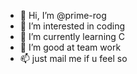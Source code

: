 - 👋 Hi, I’m @prime-rog
- 👀 I’m interested in coding 
- 🌱 I’m currently learning C 
- 💞️ I’m good at team work
- 📫 just mail me if u feel so

<!---
prime-rog/prime-rog is a ✨ special ✨ repository because its `README.md` (this file) appears on your GitHub profile.
You can click the Preview link to take a look at your changes.
--->
